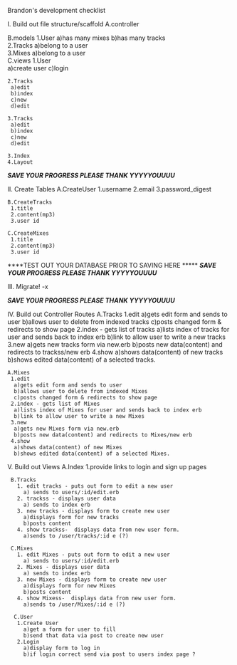Brandon's development checklist

I. Build out file structure/scaffold
   A.controller 
     
   B.models
    1.User 
      a)has many mixes
      b)has many tracks  
    2.Tracks 
      a)belong to a user  
    3.Mixes
      a)belong to a user      
   C.views
    1.User  
     a)create user 
     c)login 
    
    2.Tracks 
     a)edit 
     b)index 
     c)new 
     d)edit  

    3.Tracks 
     a)edit 
     b)index 
     c)new 
     d)edit  

    3.Index
    4.Layout

*****SAVE YOUR PROGRESS PLEASE THANK YYYYYOUUUU*****

II. Create Tables
    A.CreateUser 
     1.username
     2.email
     3.password_digest
     
    B.CreateTracks 
     1.title
     2.content(mp3) 
     3.user id 

    C.CreateMixes
     1.title
     2.content(mp3)
     3.user id

****TEST OUT YOUR DATABASE PRIOR TO SAVING HERE *****
*****SAVE YOUR PROGRESS PLEASE THANK YYYYYOUUUU*****

III. Migrate! -x

*****SAVE YOUR PROGRESS PLEASE THANK YYYYYOUUUU*****

IV. Build out Controller Routes
    A.Tracks
     1.edit 
      a)gets edit form and sends to user
      b)allows user to delete from indexed tracks
      c)posts changed form & redirects to show page
     2.index - gets list of tracks
      a)lists index of tracks for user and sends back to index erb
      b)link to allow user to write a new tracks
     3.new
      a)gets new tracks form via new.erb
      b)posts new data(content) and redirects to trackss/new erb
     4.show
      a)shows data(content) of new tracks
      b)shows edited data(content) of a selected tracks.

    A.Mixes
     1.edit 
      a)gets edit form and sends to user
      b)allows user to delete from indexed Mixes
      c)posts changed form & redirects to show page
     2.index - gets list of Mixes
      a)lists index of Mixes for user and sends back to index erb
      b)link to allow user to write a new Mixes
     3.new
      a)gets new Mixes form via new.erb
      b)posts new data(content) and redirects to Mixes/new erb
     4.show
      a)shows data(content) of new Mixes
      b)shows edited data(content) of a selected Mixes.

 V. Build out Views
     A.Index
       1.provide links to login and sign up pages
     
     B.Tracks
       1. edit tracks - puts out form to edit a new user  
         a) sends to users/:id/edit.erb  
       2. trackss - displays user data   
         a) sends to index erb          
       3. new tracks - displays form to create new user  
         a)displays form for new tracks  
         b)posts content  
       4. show trackss-  displays data from new user form.  
         a)sends to /user/tracks/:id e (?)

     C.Mixes
       1. edit Mixes - puts out form to edit a new user  
         a) sends to users/:id/edit.erb  
       2. Mixes - displays user data   
         a) sends to index erb          
       3. new Mixes - displays form to create new user  
         a)displays form for new Mixes  
         b)posts content  
       4. show Mixess-  displays data from new user form.  
         a)sends to /user/Mixes/:id e (?)  

      C.User
       1.Create User 
         a)get a form for user to fill  
         b)send that data via post to create new user
       2.Login
         a)display form to log in  
         b)if login correct send via post to users index page ?


